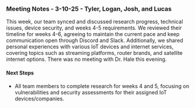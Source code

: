 ### Meeting Notes - 3-10-25 - Tyler, Logan, Josh, and Lucas
This week, our team synced and discussed research progress, technical issues, device security, and weeks 4-5 requirements. We reviewed their timeline for weeks 4-6, agreeing to maintain the current pace and keep communication open through Discord and Slack. Additionally, we shared personal experiences with various IoT devices and internet services, covering topics such as streaming platforms, router brands, and satellite internet options. There was no meeting with Dr. Hale this evening.
#### Next Steps
- All team members to complete research for weeks 4 and 5, focusing on vulnerabilities and security assessments for their assigned IoT devices/companies.
